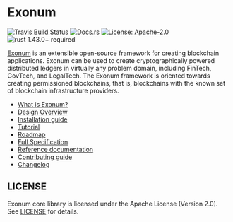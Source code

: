 # Exonum

[![Travis Build Status](https://img.shields.io/travis/exonum/exonum/master.svg?label=Linux%20Build)](https://travis-ci.com/exonum/exonum)
[![Docs.rs](https://docs.rs/exonum/badge.svg)](https://docs.rs/exonum)
[![License: Apache-2.0](https://img.shields.io/github/license/exonum/exonum.svg)](https://github.com/exonum/exonum/blob/master/LICENSE)
![rust 1.43.0+ required](https://img.shields.io/badge/rust-1.43.0+-blue.svg?label=Required%20Rust)

[Exonum](https://exonum.com/) is an extensible open-source framework for
creating blockchain applications. Exonum can be used to create cryptographically
powered distributed ledgers in virtually any problem domain, including FinTech,
GovTech, and LegalTech. The Exonum framework is oriented towards creating
permissioned blockchains, that is, blockchains with the known set of blockchain
infrastructure providers.

* [What is Exonum?](https://exonum.com/doc/version/latest/get-started/what-is-exonum/)
* [Design Overview](https://exonum.com/doc/version/latest/get-started/design-overview/)
* [Installation guide](https://exonum.com/doc/version/latest/get-started/install/)
* [Tutorial](https://exonum.com/doc/version/latest/get-started/create-service/)
* [Roadmap](https://exonum.com/doc/version/latest/roadmap/)
* [Full Specification](https://exonum.com/doc/)
* [Reference documentation](https://docs.rs/exonum)
* [Contributing guide](https://github.com/exonum/exonum/blob/master/CONTRIBUTING.md)
* [Changelog](https://github.com/exonum/exonum/blob/master/CHANGELOG.md)

## LICENSE

Exonum core library is licensed under the Apache License (Version 2.0).
See [LICENSE] for details.

[LICENSE]: https://github.com/exonum/exonum/blob/master/LICENSE
